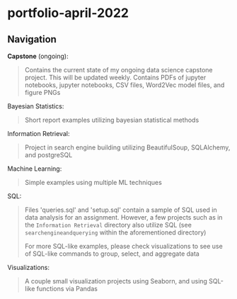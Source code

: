 # portfolio-april-2022

## Navigation

**Capstone** (ongoing):
> Contains the current state of my ongoing data science capstone project. This will be updated weekly. Contains PDFs of jupyter notebooks, jupyter notebooks, CSV files, Word2Vec model files, and figure PNGs

Bayesian Statistics:
> Short report examples utilizing bayesian statistical methods

Information Retrieval:
> Project in search engine building utilizing BeautifulSoup, SQLAlchemy, and postgreSQL

Machine Learning:
> Simple examples using multiple ML techniques

SQL:
> Files 'queries.sql' and 'setup.sql' contain a sample of SQL used in data analysis for an assignment. However, a few projects such as in the ```Information Retrieval``` directory also utilize SQL (see ```searchengineandquerying``` within the aforementioned directory)
> 
> For more SQL-like examples, please check visualizations to see use of SQL-like commands to group, select, and aggregate data

Visualizations:
> A couple small visualization projects using Seaborn, and using SQL-like functions via Pandas
